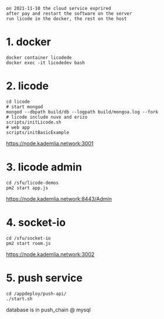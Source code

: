 ```
on 2021-11-10 the cloud service exprired 
after pay and restart the software on the server
run licode in the docker, the rest on the host
```
# 1. docker
```
docker container licodede
docker exec -it licodedev bash
```
# 2. licode
```
cd licode
# start mongod
mongod --dbpath build/db --logpath build/mongoa.log --fork
# licode include nuve and erizo
scripts/initLicode.sh
# web app
scripts/initBasicExample
```
https://node.kademlia.network:3001
# 3. licode admin
```
cd /sfu/licode-demos
pm2 start app.js
```
https://node.kademlia.network:8443/Admin
# 4. socket-io
```
cd /sfu/socket-io
pm2 start room.js
```
https://node.kademlia.network:3002

# 5. push service
```
cd /appdeploy/push-api/
./start.sh
```
database is in push_chain @ mysql

